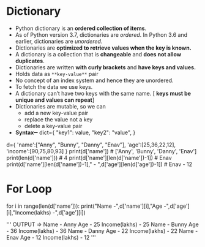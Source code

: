 # Dictionary

- Python dictionary is an **ordered collection of items**.
- As of Python version 3.7, dictionaries are *ordered*. In Python 3.6 and earlier, dictionaries are *unordered*.
- Dictionaries are **optimized to retrieve values when the key is known.**
- A dictionary is a collection that is **changeable** and **does not allow duplicates**.
- Dictionaries are written **with curly brackets** and **have keys and values.**
- Holds data as `**key-value**` pair
- No concept of an index system and hence they are unordered.
- To fetch the data we use keys.
- A dictionary can’t have two keys with the same name. [ **keys must be unique and values can repeat**]
- Dictionaries are mutable, so we can
    - add a new key-value pair
    - replace the value not a key
    - delete a key-value pair
- **Syntax**➖
dict={
	"key1": value,
	"key2": "value",
}
<!-- ---------------------------------------------------------------------------------------------------------- -->
d={
  'name':["Anny", "Bunny", "Danny", "Enav"],
  'age':[25,36,22,12],
  'income':[90,75,80,93]
}
print(d['name']) # ['Anny', 'Bunny', 'Danny', 'Enav']
print(len(d['name']))   # 4
print(d['name'][len(d['name'])-1])  # Enav
print(d['name'][len(d['name'])-1]," - ",d['age'][len(d['age'])-1]) # Enav  -  12

# For Loop
for i in range(len(d['name'])):
	print("Name -",d['name'][i],"Age -",d['age'][i],"Income(lakhs) -",d['age'][i])

'''
OUTPUT => 
Name - Anny Age - 25 Income(lakhs) - 25
Name - Bunny Age - 36 Income(lakhs) - 36
Name - Danny Age - 22 Income(lakhs) - 22
Name - Enav Age - 12 Income(lakhs) - 12
'''